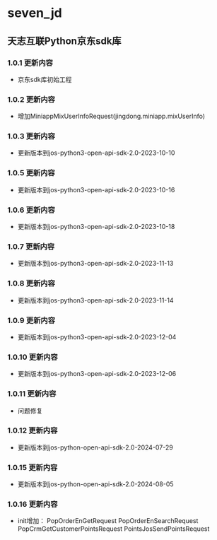 # seven_jd

## 天志互联Python京东sdk库


### 1.0.1 更新内容
* 京东sdk库初始工程

### 1.0.2 更新内容
* 增加MiniappMixUserInfoRequest(jingdong.miniapp.mixUserInfo)

### 1.0.3 更新内容
* 更新版本到jos-python3-open-api-sdk-2.0-2023-10-10

### 1.0.5 更新内容
* 更新版本到jos-python3-open-api-sdk-2.0-2023-10-16

### 1.0.6 更新内容
* 更新版本到jos-python3-open-api-sdk-2.0-2023-10-18

### 1.0.7 更新内容
* 更新版本到jos-python3-open-api-sdk-2.0-2023-11-13

### 1.0.8 更新内容
* 更新版本到jos-python3-open-api-sdk-2.0-2023-11-14

### 1.0.9 更新内容
* 更新版本到jos-python3-open-api-sdk-2.0-2023-12-04

### 1.0.10 更新内容
* 更新版本到jos-python3-open-api-sdk-2.0-2023-12-06

### 1.0.11 更新内容
* 问题修复

### 1.0.12 更新内容
* 更新版本到jos-python-open-api-sdk-2.0-2024-07-29

### 1.0.15 更新内容
* 更新版本到jos-python-open-api-sdk-2.0-2024-08-05

### 1.0.16 更新内容
* init增加：
PopOrderEnGetRequest
PopOrderEnSearchRequest
PopCrmGetCustomerPointsRequest
PointsJosSendPointsRequest